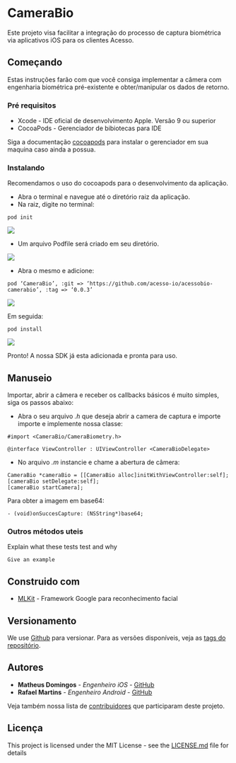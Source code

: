 # CameraBio

Este projeto visa facilitar a integração do processo de captura biométrica via aplicativos iOS para os clientes Acesso. 

## Começando

Estas instruções farão com que você consiga implementar a câmera com engenharia biométrica pré-existente e obter/manipular os dados de retorno.

### Pré requisitos

 - Xcode - IDE oficial de desenvolvimento Apple. Versão 9 ou superior
 - CocoaPods - Gerenciador de bibiotecas para IDE

Siga a documentação [cocoapods](https://cocoapods.org/) para instalar o gerenciador em sua maquina caso ainda a possua. 

### Instalando

Recomendamos o uso do cocoapods para o desenvolvimento da aplicação. 

- Abra o terminal e navegue até o diretório raiz da aplicação.
- Na raiz, digite no terminal: 

```
pod init 
```

![](https://media.giphy.com/media/QCCiKSwfM8wuyYPaOI/giphy.gif)

- Um arquivo Podfile será criado em seu diretório.

![](https://media.giphy.com/media/SsgTAziSaHmH84BASS/giphy.gif)


- Abra o mesmo e adicione:
```
pod ‘CameraBio’, :git => ‘https://github.com/acesso-io/acessobio-camerabio’, :tag => ‘0.0.3’
```
![](https://media.giphy.com/media/eK6aukS7LdEOv0NFgC/giphy.gif)

Em seguida: 

```
pod install
```
![](https://media.giphy.com/media/f7Z6XiHwXK1a7lq8VT/giphy.gif)

Pronto! A nossa SDK já esta adicionada e pronta para uso. 

## Manuseio

Importar, abrir a câmera e receber os callbacks básicos é muito simples, siga os passos abaixo:

- Abra o seu arquivo *.h* que deseja abrir a camera de captura e importe importe e implemente nossa classe: 

```
#import <CameraBio/CameraBiometry.h>

@interface ViewController : UIViewController <CameraBioDelegate>
```

- No arquivo *.m* instancie e chame a abertura de câmera:

```
CameraBio *cameraBio = [[CameraBio alloc]initWithViewController:self];     
[cameraBio setDelegate:self];
[cameraBio startCamera];
```

Para obter a imagem em base64:

```
- (void)onSuccesCapture: (NSString*)base64;
```

### Outros métodos uteis

Explain what these tests test and why

```
Give an example
```

## Construido com

* [MLKit](https://firebase.google.com/docs/ml-kit/?hl=pt-br) - Framework Google para reconhecimento facial


## Versionamento

We use [Github](https://github.com/) para versionar. Para as versões disponíveis, veja as [tags do repositório](https://github.com/acesso-io/acessobio-camerabio/releases). 

## Autores

* **Matheus Domingos** - *Engenheiro iOS* - [GitHub](https://github.com/MatheusDomingos)
* **Rafael Martins** - *Engenheiro Android* - [GitHub](https://github.com/rafaelmartinsdacosta)

Veja também nossa lista de [contribuidores](https://github.com/your/project/contributors) que participaram deste projeto.

## Licença

This project is licensed under the MIT License - see the [LICENSE.md](LICENSE.md) file for details


